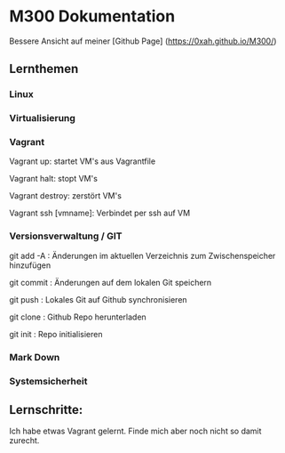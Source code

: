 # M300 Dokumentation
Bessere Ansicht auf meiner [Github Page] (https://0xah.github.io/M300/)
## Lernthemen
### Linux
### Virtualisierung
### Vagrant
Vagrant up: startet VM's aus Vagrantfile

Vagrant halt: stopt VM's

Vagrant destroy: zerstört VM's

Vagrant ssh [vmname]: Verbindet per ssh auf VM

### Versionsverwaltung / GIT
git add -A : Änderungen im aktuellen Verzeichnis zum Zwischenspeicher hinzufügen

git commit : Änderungen auf dem lokalen Git speichern

git push : Lokales Git auf Github synchronisieren

git clone : Github Repo herunterladen

git init : Repo initialisieren

### Mark Down
### Systemsicherheit
## Lernschritte:
Ich habe etwas Vagrant gelernt. Finde mich aber noch nicht so damit zurecht.	
